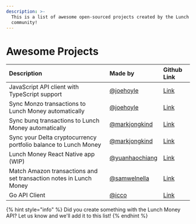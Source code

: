 ```yaml
---
description: >-
  This is a list of awesome open-sourced projects created by the Lunch Money
  community!
---
```


# Awesome Projects

| Description | Made by | Github Link |
| :--- | :--- | :--- |
| JavaScript API client with TypeScript support | [@joehoyle](https://twitter.com/joe_hoyle) | [Link](https://github.com/lunch-money/lunch-money-js) |
| Sync Monzo transactions to Lunch Money automatically | [@joehoyle](https://twitter.com/joe_hoyle) | [Link](https://github.com/joehoyle/monzo-to-lunch-money) |
| Sync bunq transactions to Lunch Money automatically | [@markjongkind](https://twitter.com/markjongkind) | [Link](https://github.com/markjongkind/bunq-to-lunchmoney) |
| Sync your Delta cryptocurrency portfolio balance to Lunch Money | [@markjongkind](https://twitter.com/markjongkind) | [Link](https://github.com/markjongkind/delta-to-lunchmoney) |
| Lunch Money React Native app \(WIP\) | [@yuanhaochiang](https://twitter.com/yuanhaochiang) | [Link](https://github.com/yuanworks/bento-money) |
| Match Amazon transactions and set transaction notes in Lunch Money | [@samwelnella](https://github.com/samwelnella) | [Link](https://github.com/samwelnella/amazon-transactions-to-lunchmoney) |
| Go API Client | [@icco](https://twitter.com/icco) | [Link](https://github.com/icco/lunchmoney) |

{% hint style="info" %}
Did you create something with the Lunch Money API? Let us know and we'll add it to this list!
{% endhint %}

